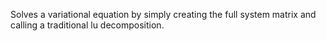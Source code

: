 Solves a variational equation by simply creating the full system matrix and calling a traditional lu decomposition.
